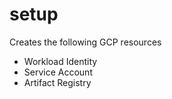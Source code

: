 # setup

Creates the following GCP resources 

* Workload Identity 
* Service Account 
* Artifact Registry 
